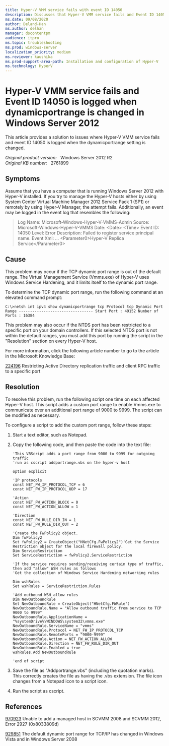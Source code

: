 ```yaml
---
title: Hyper-V VMM service fails with event ID 14050
description: Discusses that Hyper-V VMM service fails and Event ID 14050 is logged when the dynamicportrange setting is changed in Windows Server 2012. Provides a resolution.
ms.date: 09/08/2020
author: Deland-Han
ms.author: delhan
manager: dscontentpm
audience: itpro
ms.topic: troubleshooting
ms.prod: windows-server
localization_priority: medium
ms.reviewer: kaushika
ms.prod-support-area-path: Installation and configuration of Hyper-V
ms.technology: HyperV
---
```

# Hyper-V VMM service fails and Event ID 14050 is logged when dynamicportrange is changed in Windows Server 2012

This article provides a solution to issues where Hyper-V VMM service fails and event ID 14050 is logged when the dynamicportrange setting is changed.

_Original product version:_ &nbsp; Windows Server 2012 R2  
_Original KB number:_ &nbsp; 2761899

## Symptoms

Assume that you have a computer that is running Windows Server 2012 with Hyper-V installed. If you try to manage the Hyper-V hosts either by using System Center Virtual Machine Manager 2012 Service Pack 1 (SP1) or remotely by using Hyper-V Manager, the attempt fails. Additionally, an event may be logged in the event log that resembles the following:

> Log Name: Microsoft-Windows-Hyper-V-VMMS-Admin
> Source: Microsoft-Windows-Hyper-V-VMMS
> Date: \<Date> \<Time>
> Event ID: 14050
> Level: Error
> Description: Failed to register service principal name.
> Event Xml: ...
> \<Parameter0>Hyper-V Replica Service\</Parameter0>

## Cause

This problem may occur if the TCP dynamic port range is out of the default range. The Virtual Management Service (Vmms.exe) of Hyper-V uses Windows Service Hardening, and it limits itself to the dynamic port range.

To determine the TCP dynamic port range, run the following command at an elevated command prompt:

```console
C:\>netsh int ipv4 show dynamicportrange tcp Protocol tcp Dynamic Port Range --------------------------------- Start Port : 49152 Number of Ports : 16384
```

This problem may also occur if the NTDS port has been restricted to a specific port on your domain controllers. If this selected NTDS port is not within the default ranges, you must add this port by running the script in the "Resolution" section on every Hyper-V host.

For more information, click the following article number to go to the article in the Microsoft Knowledge Base:

[224196](https://support.microsoft.com/help/224196) Restricting Active Directory replication traffic and client RPC traffic to a specific port

## Resolution

To resolve this problem, run the following script one time on each affected Hyper-V host. This script adds a custom port range to enable Vmms.exe to communicate over an additional port range of 9000 to 9999. The script can be modified as necessary. 

To configure a script to add the custom port range, follow these steps:
1. Start a text editor, such as Notepad.
2. Copy the following code, and then paste the code into the text file:

    ```vbs
    'This VBScript adds a port range from 9000 to 9999 for outgoing traffic 
    'run as cscript addportrange.vbs on the hyper-v host
    
    option explicit
    
    'IP protocols
    const NET_FW_IP_PROTOCOL_TCP = 6
    const NET_FW_IP_PROTOCOL_UDP = 17
    
    'Action
    const NET_FW_ACTION_BLOCK = 0
    const NET_FW_ACTION_ALLOW = 1
    
    'Direction
    const NET_FW_RULE_DIR_IN = 1
    const NET_FW_RULE_DIR_OUT = 2
    
    'Create the FwPolicy2 object.
    Dim fwPolicy2
    Set fwPolicy2 = CreateObject("HNetCfg.FwPolicy2")'Get the Service Restriction object for the local firewall policy.
    Dim ServiceRestriction
    Set ServiceRestriction = fwPolicy2.ServiceRestriction
    
    'If the service requires sending/receiving certain type of traffic, then add "allow" WSH rules as follows
    'Get the collection of Windows Service Hardening networking rules
    
    Dim wshRules
    Set wshRules = ServiceRestriction.Rules
    
    'Add outbound WSH allow rules
    Dim NewOutboundRule
    Set NewOutboundRule = CreateObject("HNetCfg.FWRule")
    NewOutboundRule.Name = "Allow outbound traffic from service to TCP 9000 to 9999"
    NewOutboundRule.ApplicationName = "%systemDrive%\WINDOWS\system32\vmms.exe"
    NewOutboundRule.ServiceName = "vmms"
    NewOutboundRule.Protocol = NET_FW_IP_PROTOCOL_TCP
    NewOutboundRule.RemotePorts = "9000-9999"
    NewOutboundRule.Action = NET_FW_ACTION_ALLOW
    NewOutboundRule.Direction = NET_FW_RULE_DIR_OUT
    NewOutboundRule.Enabled = true
    wshRules.Add NewOutboundRule
    
    'end of script
    ```

3. Save the file as "Addportrange.vbs" (including the quotation marks). This correctly creates the file as having the .vbs extension. The file icon changes from a Notepad icon to a script icon.
4. Run the script as cscript.

## References

[970923](https://support.microsoft.com/help/970923) Unable to add a managed host in SCVMM 2008 and SCVMM 2012, Error 2927 (0x8033809d)

[929851](https://support.microsoft.com/help/929851) The default dynamic port range for TCP/IP has changed in Windows Vista and in Windows Server 2008
